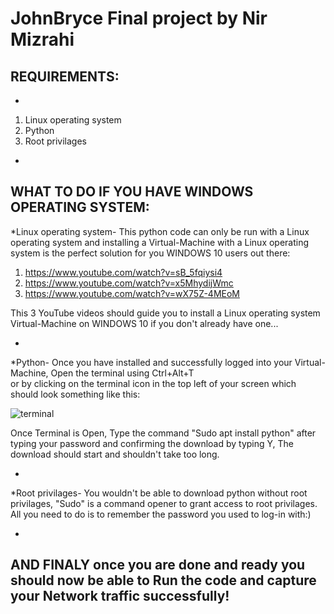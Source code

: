 # JohnBryce Final project by Nir Mizrahi

REQUIREMENTS:
-

-
1) Linux operating system
2) Python
3) Root privilages
-




WHAT TO DO IF YOU HAVE WINDOWS OPERATING SYSTEM:
-

*Linux operating system- This python code can only be run with a Linux operating system and installing a Virtual-Machine with a Linux operating
system is the perfect solution for you WINDOWS 10 users out there:
1) https://www.youtube.com/watch?v=sB_5fqiysi4
2) https://www.youtube.com/watch?v=x5MhydijWmc
3) https://www.youtube.com/watch?v=wX75Z-4MEoM

This 3 YouTube videos should guide you to install a Linux operating system Virtual-Machine on WINDOWS 10 if you don't already have one...

-

*Python- Once you have installed and successfully logged into your Virtual-Machine, 
Open the terminal using  Ctrl+Alt+T  
or by clicking on the terminal icon in the top left of your screen which should look something like this:

![terminal](https://user-images.githubusercontent.com/87423500/125613556-51b969d9-3d3b-4358-8d94-31c9f1ceb11f.png)

Once Terminal is Open, Type the command "Sudo apt install python" after typing your password and confirming the download by typing Y, The download should start and shouldn't take too long.

-

*Root privilages- You wouldn't be able to download python without root privilages, "Sudo" is a command opener to grant access to root privilages.
All you need to do is to remember the password you used to log-in with:)

-


AND FINALY once you are done and ready you should now be able to Run the code and capture your Network traffic successfully!
--


